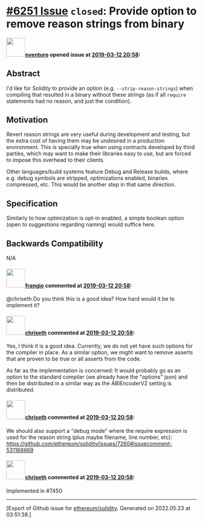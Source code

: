 # [\#6251 Issue](https://github.com/ethereum/solidity/issues/6251) `closed`: Provide option to remove reason strings from binary

#### <img src="https://avatars.githubusercontent.com/u/2530770?u=a2b81f85d207864b7db06415db53010c21633b33&v=4" width="50">[nventuro](https://github.com/nventuro) opened issue at [2019-03-12 20:58](https://github.com/ethereum/solidity/issues/6251):

## Abstract
I'd like for Solidity to provide an option (e.g. `--strip-reason-strings`) when compiling that resulted in a binary without these strings (as if all `require` statements had no reason, and just the condition).

## Motivation
Revert reason strings are very useful during development and testing, but the extra cost of having them may be undesired in a production environment. This is specially true when using contracts developed by third parties, which may want to make their libraries easy to use, but are forced to impose this overhead to their clients.

Other languages/build systems feature Debug and Release builds, where e.g. debug symbols are stripped, optimizations enabled, binaries compressed, etc. This would be another step in that same direction.

## Specification
Similarly to how optimization is opt-in enabled, a simple boolean option (open to suggestions regarding naming) would suffice here.

## Backwards Compatibility
N/A

#### <img src="https://avatars.githubusercontent.com/u/481465?v=4" width="50">[frangio](https://github.com/frangio) commented at [2019-03-12 20:58](https://github.com/ethereum/solidity/issues/6251#issuecomment-478995820):

@chriseth Do you think this is a good idea? How hard would it be to implement it?

#### <img src="https://avatars.githubusercontent.com/u/9073706?v=4" width="50">[chriseth](https://github.com/chriseth) commented at [2019-03-12 20:58](https://github.com/ethereum/solidity/issues/6251#issuecomment-479009298):

Yes, I think it is a good idea. Currently, we do not yet have such options for the compiler in place. As a similar option, we might want to remove asserts that are proven to be true or all asserts from the code.

As far as the implementation is concerned: It would probably go as an option to the standard compiler (we already have the "options" json) and then be distributed in a similar way as the ABIEncoderV2 setting is distributed.

#### <img src="https://avatars.githubusercontent.com/u/9073706?v=4" width="50">[chriseth](https://github.com/chriseth) commented at [2019-03-12 20:58](https://github.com/ethereum/solidity/issues/6251#issuecomment-531194236):

We should also support a "debug mode" where the require expression is used for the reason string (plus maybe filename, line number, etc): https://github.com/ethereum/solidity/issues/7260#issuecomment-531168669

#### <img src="https://avatars.githubusercontent.com/u/9073706?v=4" width="50">[chriseth](https://github.com/chriseth) commented at [2019-03-12 20:58](https://github.com/ethereum/solidity/issues/6251#issuecomment-551211468):

Implemented in #7450


-------------------------------------------------------------------------------



[Export of Github issue for [ethereum/solidity](https://github.com/ethereum/solidity). Generated on 2022.05.23 at 03:51:38.]
